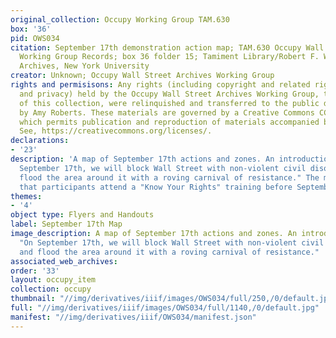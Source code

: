 ```yaml
---
original_collection: Occupy Working Group TAM.630
box: '36'
pid: OWS034
citation: September 17th demonstration action map; TAM.630 Occupy Wall Street Archives
  Working Group Records; box 36 folder 15; Tamiment Library/Robert F. Wagner Labor
  Archives, New York University
creator: Unknown; Occupy Wall Street Archives Working Group
rights and permisisons: Any rights (including copyright and related rights to publicity
  and privacy) held by the Occupy Wall Street Archives Working Group, the creator
  of this collection, were relinquished and transferred to the public domain in 2013
  by Amy Roberts. These materials are governed by a Creative Commons CC0 license,
  which permits publication and reproduction of materials accompanied by full attribution.
  See, https://creativecommons.org/licenses/.
declarations:
- '23'
description: 'A map of September 17th actions and zones. An introduction reads, "On
  September 17th, we will block Wall Street with non-violent civil disobedience and
  flood the area around it with a roving carnival of resistance." The map also recommends
  that participants attend a "Know Your Rights" training before September 17th. '
themes:
- '4'
object type: Flyers and Handouts
label: September 17th Map
image_description: A map of September 17th actions and zones. An introduction reads,
  "On September 17th, we will block Wall Street with non-violent civil disobedience
  and flood the area around it with a roving carnival of resistance."
associated_web_archives:
order: '33'
layout: occupy_item
collection: occupy
thumbnail: "//img/derivatives/iiif/images/OWS034/full/250,/0/default.jpg"
full: "//img/derivatives/iiif/images/OWS034/full/1140,/0/default.jpg"
manifest: "//img/derivatives/iiif/OWS034/manifest.json"
---
```

